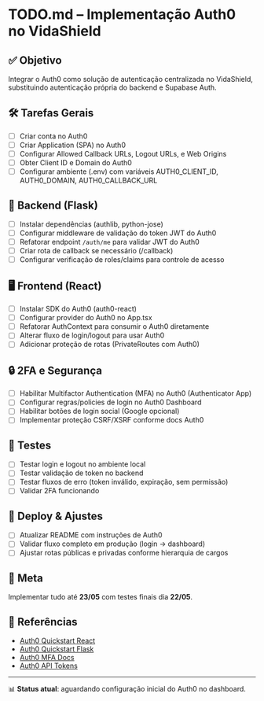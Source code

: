 # TODO.md – Implementação Auth0 no VidaShield

## ✅ Objetivo

Integrar o Auth0 como solução de autenticação centralizada no VidaShield, substituindo autenticação própria do backend e Supabase Auth.

## 🛠️ Tarefas Gerais

* [ ] Criar conta no Auth0
* [ ] Criar Application (SPA) no Auth0
* [ ] Configurar Allowed Callback URLs, Logout URLs, e Web Origins
* [ ] Obter Client ID e Domain do Auth0
* [ ] Configurar ambiente (.env) com variáveis AUTH0\_CLIENT\_ID, AUTH0\_DOMAIN, AUTH0\_CALLBACK\_URL

## 🔐 Backend (Flask)

* [ ] Instalar dependências (authlib, python-jose)
* [ ] Configurar middleware de validação do token JWT do Auth0
* [ ] Refatorar endpoint `/auth/me` para validar JWT do Auth0
* [ ] Criar rota de callback se necessário (/callback)
* [ ] Configurar verificação de roles/claims para controle de acesso

## 🖥️ Frontend (React)

* [ ] Instalar SDK do Auth0 (auth0-react)
* [ ] Configurar provider do Auth0 no App.tsx
* [ ] Refatorar AuthContext para consumir o Auth0 diretamente
* [ ] Alterar fluxo de login/logout para usar Auth0
* [ ] Adicionar proteção de rotas (PrivateRoutes com Auth0)

## 🔒 2FA e Segurança

* [ ] Habilitar Multifactor Authentication (MFA) no Auth0 (Authenticator App)
* [ ] Configurar regras/policies de login no Auth0 Dashboard
* [ ] Habilitar botões de login social (Google opcional)
* [ ] Implementar proteção CSRF/XSRF conforme docs Auth0

## 📝 Testes

* [ ] Testar login e logout no ambiente local
* [ ] Testar validação de token no backend
* [ ] Testar fluxos de erro (token inválido, expiração, sem permissão)
* [ ] Validar 2FA funcionando

## 🚀 Deploy & Ajustes

* [ ] Atualizar README com instruções de Auth0
* [ ] Validar fluxo completo em produção (login -> dashboard)
* [ ] Ajustar rotas públicas e privadas conforme hierarquia de cargos

## 🎯 Meta

Implementar tudo até **23/05** com testes finais dia **22/05**.

## 🔗 Referências

* [Auth0 Quickstart React](https://auth0.com/docs/quickstart/spa/react)
* [Auth0 Quickstart Flask](https://auth0.com/docs/quickstart/backend/python/01-authorization)
* [Auth0 MFA Docs](https://auth0.com/docs/mfa)
* [Auth0 API Tokens](https://auth0.com/docs/secure/tokens/access-tokens/get-access-tokens)

---

📊 **Status atual**: aguardando configuração inicial do Auth0 no dashboard.

